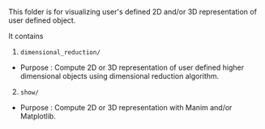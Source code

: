This folder is for visualizing user's defined 2D and/or 3D representation of user defined object.

It contains
1.  `dimensional_reduction/`
-   Purpose : Compute 2D or 3D representation of user defined higher dimensional objects using dimensional reduction algorithm.
2.  `show/`
-   Purpose : Compute 2D or 3D representation with Manim and/or Matplotlib.
